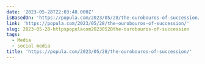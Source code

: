 ```yaml
---
date: '2023-05-28T22:03:48.000Z'
isBasedOn: 'https://popula.com/2023/05/28/the-ourobouros-of-succession/'
link: 'https://popula.com/2023/05/28/the-ourobouros-of-succession/'
slug: 2023-05-28-httpspopulacom20230528the-ourobouros-of-succession
tags:
  - Media
  - social media
title: 'https://popula.com/2023/05/28/the-ourobouros-of-succession/'
---
```


